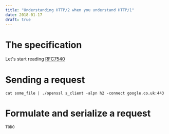 ```yaml
---
title: "Understanding HTTP/2 when you understand HTTP/1"
date: 2018-01-17
draft: true
---
```


# The specification

Let's start reading [RFC7540](https://tools.ietf.org/html/rfc7540)

# Sending a request

    cat some_file | ./openssl s_client -alpn h2 -connect google.co.uk:443

# Formulate and serialize a request
    TODO
